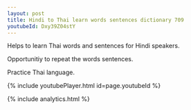 ```yaml
---
layout: post
title: Hindi to Thai learn words sentences dictionary 709 
youtubeId: Dxy39Z04stY
---
```

 
 
Helps to learn Thai words and sentences for Hindi speakers.

Opportunitiy to repeat the words sentences. 

Practice Thai language. 
 
{% include youtubePlayer.html id=page.youtubeId %}
 
 
{% include analytics.html %}